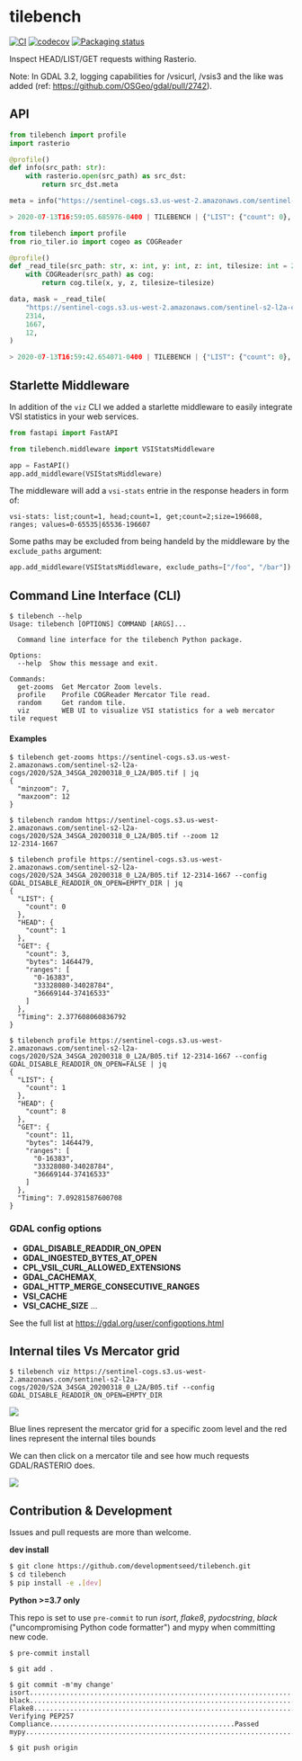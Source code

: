 # tilebench

[![CI](https://github.com/developmentseed/tilebench/workflows/CI/badge.svg)](https://github.com/developmentseed/tilebench/actions?query=workflow%3ACI)
[![codecov](https://codecov.io/gh/developmentseed/tilebench/branch/master/graph/badge.svg)](https://codecov.io/gh/developmentseed/tilebench)
[![Packaging status](https://badge.fury.io/py/tilebench.svg)](https://badge.fury.io/py/tilebench)

Inspect HEAD/LIST/GET requests withing Rasterio.

Note: In GDAL 3.2, logging capabilities for /vsicurl, /vsis3 and the like was added (ref: https://github.com/OSGeo/gdal/pull/2742).

## API

```python
from tilebench import profile
import rasterio

@profile()
def info(src_path: str):
    with rasterio.open(src_path) as src_dst:
        return src_dst.meta

meta = info("https://sentinel-cogs.s3.us-west-2.amazonaws.com/sentinel-s2-l2a-cogs/2020/S2A_34SGA_20200318_0_L2A/B05.tif")

> 2020-07-13T16:59:05.685976-0400 | TILEBENCH | {"LIST": {"count": 0}, "HEAD": {"count": 1}, "GET": {"count": 1, "bytes": 16384, "ranges": ["0-16383"]}, "Timing": 0.8030309677124023}
```

```python
from tilebench import profile
from rio_tiler.io import cogeo as COGReader

@profile()
def _read_tile(src_path: str, x: int, y: int, z: int, tilesize: int = 256):
    with COGReader(src_path) as cog:
        return cog.tile(x, y, z, tilesize=tilesize)

data, mask = _read_tile(
    "https://sentinel-cogs.s3.us-west-2.amazonaws.com/sentinel-s2-l2a-cogs/2020/S2A_34SGA_20200318_0_L2A/B05.tif",
    2314,
    1667,
    12,
)

> 2020-07-13T16:59:42.654071-0400 | TILEBENCH | {"LIST": {"count": 0}, "HEAD": {"count": 1}, "GET": {"count": 3, "bytes": 1464479, "ranges": ["0-16383", "33328080-34028784", "36669144-37416533"]}, "Timing": 3.007672071456909}
```

## Starlette Middleware

In addition of the `viz` CLI we added a starlette middleware to easily integrate VSI statistics in your web services.

```python
from fastapi import FastAPI

from tilebench.middleware import VSIStatsMiddleware

app = FastAPI()
app.add_middleware(VSIStatsMiddleware)
```

The middleware will add a `vsi-stats` entrie in the response headers in form of:

```
vsi-stats: list;count=1, head;count=1, get;count=2;size=196608, ranges; values=0-65535|65536-196607
```

Some paths may be excluded from being handeld by the middleware by the `exclude_paths` argument:

```python
app.add_middleware(VSIStatsMiddleware, exclude_paths=["/foo", "/bar"])
```

## Command Line Interface (CLI)

```
$ tilebench --help
Usage: tilebench [OPTIONS] COMMAND [ARGS]...

  Command line interface for the tilebench Python package.

Options:
  --help  Show this message and exit.

Commands:
  get-zooms  Get Mercator Zoom levels.
  profile    Profile COGReader Mercator Tile read.
  random     Get random tile.
  viz        WEB UI to visualize VSI statistics for a web mercator tile request
```

#### Examples
```
$ tilebench get-zooms https://sentinel-cogs.s3.us-west-2.amazonaws.com/sentinel-s2-l2a-cogs/2020/S2A_34SGA_20200318_0_L2A/B05.tif | jq
{
  "minzoom": 7,
  "maxzoom": 12
}

$ tilebench random https://sentinel-cogs.s3.us-west-2.amazonaws.com/sentinel-s2-l2a-cogs/2020/S2A_34SGA_20200318_0_L2A/B05.tif --zoom 12
12-2314-1667

$ tilebench profile https://sentinel-cogs.s3.us-west-2.amazonaws.com/sentinel-s2-l2a-cogs/2020/S2A_34SGA_20200318_0_L2A/B05.tif 12-2314-1667 --config GDAL_DISABLE_READDIR_ON_OPEN=EMPTY_DIR | jq
{
  "LIST": {
    "count": 0
  },
  "HEAD": {
    "count": 1
  },
  "GET": {
    "count": 3,
    "bytes": 1464479,
    "ranges": [
      "0-16383",
      "33328080-34028784",
      "36669144-37416533"
    ]
  },
  "Timing": 2.377608060836792
}

$ tilebench profile https://sentinel-cogs.s3.us-west-2.amazonaws.com/sentinel-s2-l2a-cogs/2020/S2A_34SGA_20200318_0_L2A/B05.tif 12-2314-1667 --config GDAL_DISABLE_READDIR_ON_OPEN=FALSE | jq
{
  "LIST": {
    "count": 1
  },
  "HEAD": {
    "count": 8
  },
  "GET": {
    "count": 11,
    "bytes": 1464479,
    "ranges": [
      "0-16383",
      "33328080-34028784",
      "36669144-37416533"
    ]
  },
  "Timing": 7.09281587600708
}
```

### GDAL config options

- **GDAL_DISABLE_READDIR_ON_OPEN**
- **GDAL_INGESTED_BYTES_AT_OPEN**
- **CPL_VSIL_CURL_ALLOWED_EXTENSIONS**
- **GDAL_CACHEMAX**,
- **GDAL_HTTP_MERGE_CONSECUTIVE_RANGES**
- **VSI_CACHE**
- **VSI_CACHE_SIZE**
...

See the full list at https://gdal.org/user/configoptions.html

## Internal tiles Vs Mercator grid

```
$ tilebench viz https://sentinel-cogs.s3.us-west-2.amazonaws.com/sentinel-s2-l2a-cogs/2020/S2A_34SGA_20200318_0_L2A/B05.tif --config GDAL_DISABLE_READDIR_ON_OPEN=EMPTY_DIR
```

![](https://user-images.githubusercontent.com/10407788/103528918-17180880-4e85-11eb-91b3-d60659b15e80.png)

Blue lines represent the mercator grid for a specific zoom level and the red lines represent the internal tiles bounds

We can then click on a mercator tile and see how much requests GDAL/RASTERIO does.

![](https://user-images.githubusercontent.com/10407788/103529132-65c5a280-4e85-11eb-96e2-f59e915c8ed8.png)

## Contribution & Development

Issues and pull requests are more than welcome.

**dev install**

```bash
$ git clone https://github.com/developmentseed/tilebench.git
$ cd tilebench
$ pip install -e .[dev]
```

**Python >=3.7 only**

This repo is set to use `pre-commit` to run *isort*, *flake8*, *pydocstring*, *black* ("uncompromising Python code formatter") and mypy when committing new code.

```
$ pre-commit install

$ git add .

$ git commit -m'my change'
isort....................................................................Passed
black....................................................................Passed
Flake8...................................................................Passed
Verifying PEP257 Compliance..............................................Passed
mypy.....................................................................Passed

$ git push origin
```
